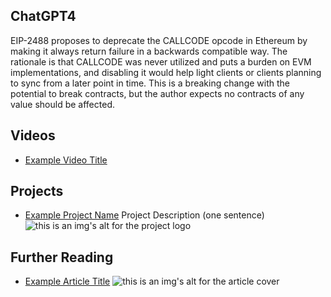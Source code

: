 ## ChatGPT4

EIP-2488 proposes to deprecate the CALLCODE opcode in Ethereum by making it always return failure in a backwards compatible way. The rationale is that CALLCODE was never utilized and puts a burden on EVM implementations, and disabling it would help light clients or clients planning to sync from a later point in time. This is a breaking change with the potential to break contracts, but the author expects no contracts of any value should be affected.

## Videos

- [Example Video Title](https://www.youtube.com/watch?v=TDGq4aeevgY)

## Projects

- [Example Project Name](https://xxxx.xxx/xxxxx) Project Description (one sentence) ![this is an img's alt for the project logo](https://xxxx.xxx/project-logo.xxx)

## Further Reading

- [Example Article Title](https://xxxx.xxx/xxxxx) ![this is an img's alt for the article cover](https://xxxx.xxx/article-cover.xxx)
